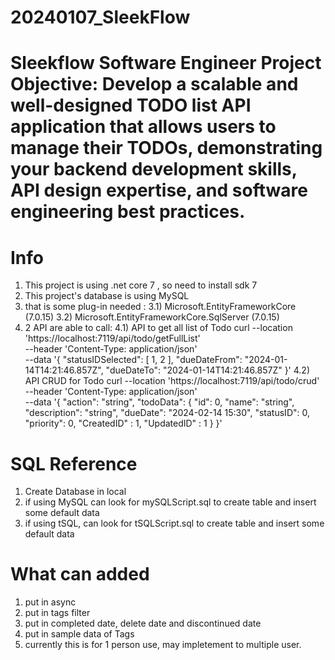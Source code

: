 # 20240107_SleekFlow
# Sleekflow Software Engineer Project  **Objective:** Develop a scalable and well-designed TODO list API application that allows users to manage their TODOs, demonstrating your backend development skills, API design expertise, and software engineering best practices.


# Info
1) This project is using .net core 7 , so need to install sdk 7 
2) This project's database is using MySQL
3) that is some plug-in needed : 
3.1) Microsoft.EntityFrameworkCore (7.0.15)
3.2) Microsoft.EntityFrameworkCore.SqlServer (7.0.15)
4) 2 API are able to call: 
4.1) API to get all list of Todo
curl --location 'https://localhost:7119/api/todo/getFullList' \
--header 'Content-Type: application/json' \
--data '{
  "statusIDSelected": [
    1,
    2
  ],
  "dueDateFrom": "2024-01-14T14:21:46.857Z",
  "dueDateTo": "2024-01-14T14:21:46.857Z"
}'
4.2) API CRUD for Todo
curl --location 'https://localhost:7119/api/todo/crud' \
--header 'Content-Type: application/json' \
--data '{
  "action": "string", 
  "todoData": {
    "id": 0, 
    "name": "string",
    "description": "string",
    "dueDate": "2024-02-14 15:30", 
    "statusID": 0, 
    "priority": 0, 
    "CreatedID" : 1, 
    "UpdatedID" : 1
  }
}'


# SQL Reference
1) Create Database in local
2) if using MySQL can look for mySQLScript.sql to create table and insert some default data
3) if using tSQL, can look for tSQLScript.sql to create table and insert some default data

# What can added 
1) put in async 
2) put in tags filter
3) put in completed date, delete date and discontinued date
4) put in sample data of Tags
5) currently this is for 1 person use, may impletement to multiple user.